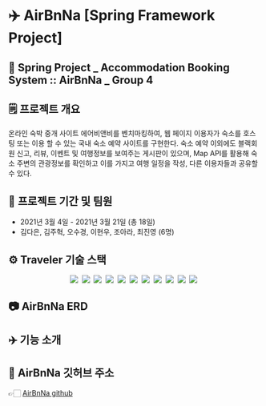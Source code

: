 # ✈️ AirBnNa [Spring Framework Project]

## 💚 Spring Project _ Accommodation Booking System :: AirBnNa _ Group 4

## 🗒️ 프로젝트 개요

온라인 숙박 중개 사이트 에어비앤비를 벤치마킹하여, 웹 페이지 이용자가 숙소를 호스팅 또는 이용 할 수 있는 국내 숙소 예약 사이트를 구현한다.
숙소 예약 이외에도 블랙회원 신고, 리뷰, 이벤트 및 여행정보를 보여주는 게시판이 있으며, 
Map API를 활용해 숙소 주변의 관광정보를 확인하고 이를 가지고 여행 일정을 작성, 다른 이용자들과 공유할 수 있다.

## 🚩 프로젝트 기간 및 팀원

- 2021년 3월 4일 - 2021년 3월 21일 (총 18일)
- 김다은, 김주혁, 오수경, 이현우, 조아라, 최진영 (6명)

## ⚙️ Traveler 기술 스택
<p align="center">
  <img src="https://img.shields.io/badge/API-국문_관광_정보-skyblue?style=flat">&nbsp 
  <img src="https://img.shields.io/badge/API-KakaoMap-yellow?style=flat">&nbsp 
  <img src="https://img.shields.io/badge/Library-Bootstrap-563D7C?style=flat&logo=bootstrap">&nbsp 
  <img src="https://img.shields.io/badge/Language-Java_8-007396?style=flat&logo=java&logoColor=white">&nbsp 
  <img src="https://img.shields.io/badge/Language-JavaScript-F7DF1E?style=flat&logo=javascript&logoColor=white">&nbsp 
  <img src="https://img.shields.io/badge/Language-JSP-orange?style=flat">&nbsp 
  <img src="https://img.shields.io/badge/Language-JSTL-green?style=flat">&nbsp 
  <img src="https://img.shields.io/badge/Language-jquery-0769AD?style=flat&logo=jquery&logoColor=white">&nbsp 
  <img src="https://img.shields.io/badge/Database-Oracle-F80000?style=flat&logo=oracle&logoColor=white">&nbsp 
  <img src="https://img.shields.io/badge/Server-ApacheTomcat_8.5v-D22128?style=flat&logo=apahce&logoColor=white">&nbsp 
  <img src="https://img.shields.io/badge/Framework-SpringFramework_5.0.7-6DB33F?style=flat&logo=spring&logoColor=white">&nbsp 
</p>


## 📷 AirBnNa ERD 




## ✈️ 기능 소개



## 🔗 AirBnNa 깃허브 주소

👉🏻 [AirBnNa github](https://github.com/abcdana/AirBnNaProject)


